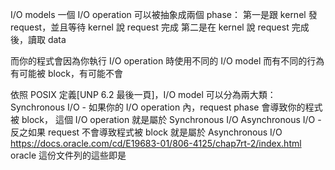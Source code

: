 I/O models
一個 I/O operation 可以被抽象成兩個 phase：
    第一是跟 kernel 發 request，並且等待 kernel 說 request 完成
    第二是在 kernel 說 request 完成後，讀取 data

而你的程式會因為你執行 I/O operation 時使用不同的 I/O model 而有不同的行為
有可能被 block，有可能不會

依照 POSIX 定義[UNP 6.2 最後一頁]，I/O model 可以分為兩大類：
    Synchronous I/O -
        如果你的 I/O operation 內，request phase 會導致你的程式被 block，
        這個 I/O operation 就是屬於 Synchronous I/O
    Asynchronous I/O -
        反之如果 request 不會導致程式被 block 就是屬於 Asynchronous I/O
        https://docs.oracle.com/cd/E19683-01/806-4125/chap7rt-2/index.html
        oracle 這份文件列的這些即是